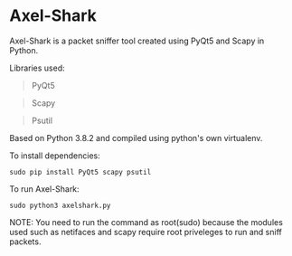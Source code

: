 # Axel-Shark

Axel-Shark is a packet sniffer tool created using PyQt5 and Scapy in Python.

Libraries used: 
> PyQt5

> Scapy

> Psutil

Based on Python 3.8.2 and compiled using python's own virtualenv.

To install dependencies:

~~~
sudo pip install PyQt5 scapy psutil
~~~

To run Axel-Shark:

~~~
sudo python3 axelshark.py
~~~

NOTE: You need to run the command as root(sudo) because the modules used such as netifaces and scapy
require root priveleges to run and sniff packets.

